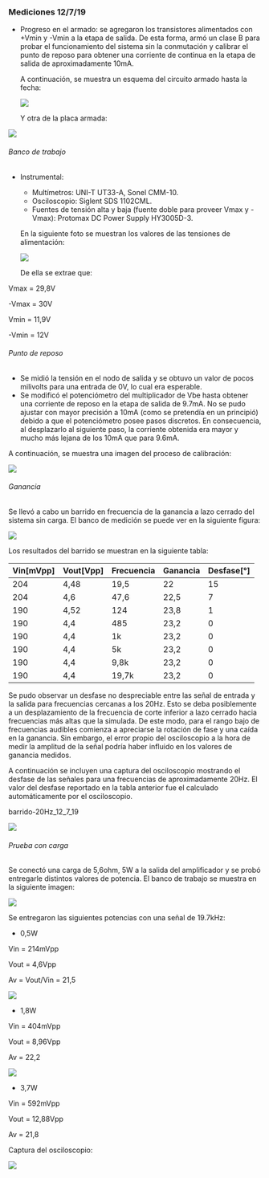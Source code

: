 ### Mediciones 12/7/19

- Progreso en el armado: se agregaron los transistores alimentados con +Vmin y -Vmin a la etapa de salida. De esta forma, armó un clase B para probar el funcionamiento del sistema sin la conmutación y calibrar el punto de reposo para obtener una corriente de continua en la etapa de salida de aproximadamente 10mA.

  A continuación, se muestra un esquema del circuito armado hasta la fecha:

  ![](fotos_mediciones_12_7_19/esquema_circuito_armado_12_7_19.png)

  Y otra de la placa armada:

![](fotos_mediciones_12_7_19/circuito_armado_12_7_19.jpeg)

###### Banco de trabajo

- Instrumental:
  - Multímetros: UNI-T UT33-A, Sonel CMM-10.
  - Osciloscopio: Siglent SDS 1102CML.
  - Fuentes de tensión alta y baja (fuente doble para proveer Vmax y -Vmax): Protomax DC Power Supply HY3005D-3.
  
  En la siguiente foto se muestran los valores de las tensiones de alimentación:
  
  ![](fotos_mediciones_12_7_19/fuentes_12_7_19.jpeg)
  
  De ella se extrae que:

Vmax = 29,8V

-Vmax = 30V

Vmin = 11,9V

-Vmin = 12V

###### Punto de reposo

- Se midió la tensión en el nodo de salida y se obtuvo un valor de pocos milivolts para una entrada de 0V, lo cual era esperable.
- Se modificó el potenciómetro del multiplicador de Vbe hasta obtener una corriente de reposo en la etapa de salida de 9.7mA. No se pudo ajustar con mayor precisión a 10mA (como se pretendía en un principió) debido a que el potenciómetro posee pasos discretos. En consecuencia, al desplazarlo al siguiente paso, la corriente obtenida era mayor y mucho más lejana de los 10mA que para 9.6mA.

A continuación, se muestra una imagen del proceso de calibración:

![](fotos_mediciones_12_7_19/calibracion_corriente_salida_reposo_12_7_19.jpeg)

###### Ganancia

Se llevó a cabo un barrido en frecuencia de la ganancia a lazo cerrado del sistema sin carga. El banco de medición se puede ver en la siguiente figura:

![](fotos_mediciones_12_7_19/medicion_ganancia_sin_carga_banco_12_7_19.jpeg)

Los resultados del barrido se muestran en la siguiente tabla:

| Vin[mVpp] | Vout[Vpp] | Frecuencia | Ganancia | Desfase[°] |
| --------- | --------- | ---------- | -------- | ---------- |
| 204       | 4,48      | 19,5       | 22       | 15         |
| 204       | 4,6       | 47,6       | 22,5     | 7          |
| 190       | 4,52      | 124        | 23,8     | 1          |
| 190       | 4,4       | 485        | 23,2     | 0          |
| 190       | 4,4       | 1k         | 23,2     | 0          |
| 190       | 4,4       | 5k         | 23,2     | 0          |
| 190       | 4,4       | 9,8k       | 23,2     | 0          |
| 190       | 4,4       | 19,7k      | 23,2     | 0          |

Se pudo observar un desfase no despreciable entre las señal de entrada y la salida para frecuencias cercanas a los 20Hz. Esto se deba posiblemente a un desplazamiento de la frecuencia de corte inferior a lazo cerrado hacia frecuencias más altas que la simulada. De este modo, para el rango bajo de frecuencias audibles comienza a apreciarse la rotación de fase y una caída en la ganancia. Sin embargo, el error propio del osciloscopio a la hora de medir la amplitud de la señal podría haber influido en los valores de ganancia medidos. 

A continuación se incluyen una captura del osciloscopio mostrando el desfase de las señales para una frecuencias de aproximadamente 20Hz. El valor del desfase reportado en la tabla anterior fue el calculado automáticamente por el osciloscopio.

barrido-20Hz_12_7_19

![](fotos_mediciones_12_7_19/barrido-20Hz_12_7_19.jpeg)

###### Prueba con carga

Se conectó una carga de 5,6ohm, 5W a la salida del amplificador y se probó entregarle distintos valores de potencia. El banco de trabajo se muestra en la siguiente imagen:

![](fotos_mediciones_12_7_19/medicion_carga_12_7_19.jpeg)

Se entregaron las siguientes potencias con una señal de 19.7kHz:

- 0,5W

Vin = 214mVpp

Vout = 4,6Vpp

Av = Vout/Vin = 21,5

![](fotos_mediciones_12_7_19/carga5_6ohm_214mV_12_7_19.jpeg)

- 1,8W

Vin = 404mVpp

Vout = 8,96Vpp

Av = 22,2

![](fotos_mediciones_12_7_19/carga5_6ohm_404mV_12_7_19.jpeg)

- 3,7W

Vin = 592mVpp

Vout = 12,88Vpp

Av = 21,8

Captura del osciloscopio:

![](fotos_mediciones_12_7_19/carga5_6ohm_592mV_12_7_19.jpeg)